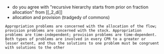 -  do you agree with "recursive hierarchy starts from prior on fraction allocation" from [[_2_di]]
- allocation and provision (tradgedy of commons)
```
Appropriation problems are concerned with the allocation of the flow; provision problems are concerned with the stock. Appropriation problems are time-independent; provision problems are time-dependent. Both types of problems are involved in every CPR to a greater or lesser extent, and thus the solutions to one problem must be congruent with solutions to the other
```